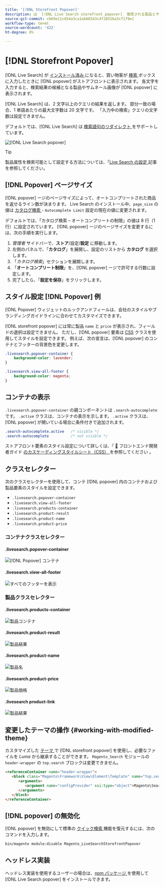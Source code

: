 ```yaml
---
title: '[!DNL Storefront Popover]'
description: は  [!DNL Live Search storefront popover]  推奨される製品とサムネールを動的に返します。
source-git-commit: cb69e11cd54a3ca1ab66543c4f28526a3cf1f9e1
workflow-type: tm+mt
source-wordcount: '422'
ht-degree: 0%

---
```


# [!DNL Storefront Popover]

[!DNL Live Search] が [ インストール済み ](install.md) になると、買い物客が [ 検索 ](https://experienceleague.adobe.com/docs/commerce-admin/catalog/catalog/search/search.html#quick-search) ボックスに入力したときに [!DNL popover] がストアフロントに表示されます。 各文字を入力すると、検索結果の候補となる製品やサムネール画像が [!DNL popover] に表示されます。

[!DNL Live Search] は、2 文字以上のクエリの結果を返します。 部分一致の場合、1 単語あたりの最大文字数は 20 文字です。 「入力中の検索」クエリの文字数は設定できません。

デフォルトでは、[!DNL Live Search] は [ 検索語句のリダイレクト ](https://experienceleague.adobe.com/docs/commerce-admin/catalog/catalog/search/search-terms.html) をサポートしています。

![[!DNL Live Search popover]](assets/storefront-search-as-you-type.png)

>[!TIP]
>
>製品属性を検索可能として設定する方法については、「[Live Search の設定 ](workspace.md) 記事を参照してください。

## [!DNL Popover] ページサイズ

[!DNL popover] ージのページサイズによって、オートコンプリートされた商品を返せるライン数が決まります。 Live Search のインストール中、`page_size` の値は [ カタログ検索 ](https://experienceleague.adobe.com/docs/commerce-admin/config/catalog/catalog.html) - `Autocomplete Limit` 設定の現在の値に変更されます。

デフォルトでは、「カタログ検索 – オートコンプリートの制限」の値は 8 行（1 行）に設定されています。 [!DNL popover] ージのページサイズを変更するには、次の手順を実行します。

1. *管理者* サイドバーで、**ストア**/設定/**設定** に移動します。
1. 左側のパネルで、「**カタログ**」を展開し、設定のリストから **カタログ** を選択します。
1. 「*カタログ検索*」セクションを展開します。
1. 「**オートコンプリート制限**」を、[!DNL popover] ージで許可する行数に設定します。
1. 完了したら、「**設定を保存**」をクリックします。

## スタイル設定 [!DNL Popover] 例

[!DNL Popover] ウィジェットのルックアンドフィールは、会社のスタイルやブランディングガイドラインに合わせてカスタマイズできます。

[!DNL storefront popover] には常に製品 `name` と `price` が表示され、フィールドの選択は設定できません。 ただし、[!DNL popover] 要素は [CSS](https://developer.adobe.com/commerce/frontend-core/guide/css/) クラスを使用してスタイルを設定できます。 例えば、次の宣言は、[!DNL popover] のコンテナとフッターの背景色を変更します。

```css
.livesearch.popover-container {
    background-color: lavender;
}

.livesearch.view-all-footer {
    background-color: magenta;
}
```

## コンテナの表示

`.livesearch.popover-container` の親コンポーネントは `.search-autocomplete` です。  `.active` クラスは、コンテナの表示を示します。 `.active` クラスは、[!DNL popover] が開いている場合に条件付きで追加されます。

```css
.search-autocomplete.active   /* visible */
.search-autocomplete          /* not visible */
```

ストアフロント要素のスタイル設定について詳しくは、『 [&#128279;](https://developer.adobe.com/commerce/frontend-core/guide/) フロントエンド開発者ガイド [ のカスケーディングスタイルシート（CSS） ](https://developer.adobe.com/commerce/frontend-core/guide/css/) を参照してください 。

## クラスセレクター

次のクラスセレクターを使用して、コンテ [!DNL popover] 内のコンテナおよび製品要素のスタイルを設定できます。

- `.livesearch.popover-container`
- `.livesearch.view-all-footer`
- `.livesearch.products-container`
- `.livesearch.product-result`
- `.livesearch.product-name`
- `.livesearch.product-price`

### コンテナクラスセレクター

#### .livesearch.popover-container

![[!DNL Popover] コンテナ ](assets/livesearch-popover-container.png)

#### .livesearch.view-all-footer

![ すべてのフッターを表示 ](assets/livesearch-view-all-footer.png)

### 製品クラスセレクター

#### .livesearch.products-container

![ 製品コンテナ ](assets/livesearch-product-container.png)

#### .livesearch.product-result

![ 製品結果 ](assets/livesearch-product-result.png)

#### .livesearch.product-name

![ 製品名 ](assets/livesearch-product-name.png)

#### .livesearch.product-price

![ 製品価格 ](assets/livesearch-product-price.png)

#### .livesearch product-link

![ 製品結果 ](assets/livesearch-product-link.png)

## 変更したテーマの操作 {#working-with-modified-theme}

カスタマイズした [ テーマ ](https://developer.adobe.com/commerce/frontend-core/guide/themes/) で [!DNL storefront popover] を使用し、必要なファイルを *Luma* から継承することができます。 `Magento_Search` モジュールの `header-wrapper` の `top.search` ブロックは変更できません。

```html
<referenceContainer name="header-wrapper">
   <block class="Magento\Framework\View\Element\Template" name="top.search" as="topSearch" template="Magento_Search::form.mini.phtml">
      <arguments>
         <argument name="configProvider" xsi:type="object">Magento\Search\ViewModel\ConfigProvider</argument>
      </arguments>
   </block>
</referenceContainer>
```

## [!DNL popover] の無効化

[!DNL popover] を無効にして標準の [ クイック検索 ](https://experienceleague.adobe.com/docs/commerce-admin/catalog/catalog/search/search.html#quick-search) 機能を復元するには、次のコマンドを入力します。

```bash
bin/magento module:disable Magento_LiveSearchStorefrontPopover
```

## ヘッドレス実装

ヘッドレス実装を使用するユーザーの場合は、[npm パッケージ ](https://www.npmjs.com/package/@magento/ds-livesearch-storefront-utils) を使用して [!DNL Live Search popover] をインストールできます。
